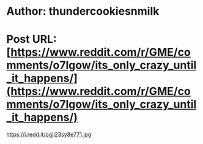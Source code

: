# Author: thundercookiesnmilk
# Post URL: [https://www.reddit.com/r/GME/comments/o7lgow/its_only_crazy_until_it_happens/](https://www.reddit.com/r/GME/comments/o7lgow/its_only_crazy_until_it_happens/)


https://i.redd.it/pgjl23sy8e771.jpg